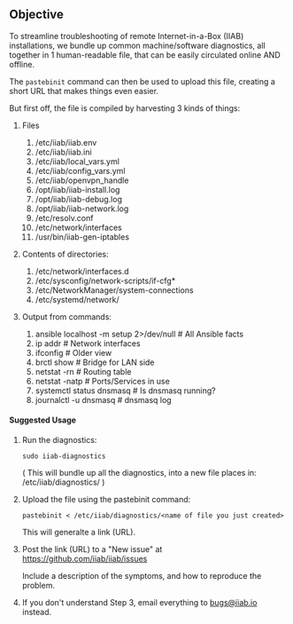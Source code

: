## Objective

To streamline troubleshooting of remote Internet-in-a-Box (IIAB) installations, we bundle up common machine/software diagnostics, all together in 1 human-readable file, that can be easily circulated online AND offline.

The ``pastebinit`` command can then be used to upload this file, creating a short URL that makes things even easier.

But first off, the file is compiled by harvesting 3 kinds of things:

1. Files
   1. /etc/iiab/iiab.env
   2. /etc/iiab/iiab.ini
   3. /etc/iiab/local_vars.yml
   4. /etc/iiab/config_vars.yml
   5. /etc/iiab/openvpn_handle
   6. /opt/iiab/iiab-install.log
   7. /opt/iiab/iiab-debug.log
   8. /opt/iiab/iiab-network.log
   9. /etc/resolv.conf
   10. /etc/network/interfaces
   11. /usr/bin/iiab-gen-iptables

2. Contents of directories:
   1. /etc/network/interfaces.d
   2. /etc/sysconfig/network-scripts/if-cfg*
   3. /etc/NetworkManager/system-connections
   4. /etc/systemd/network/

3. Output from commands:
   1. ansible localhost -m setup 2>/dev/null    # All Ansible facts
   2. ip addr    # Network interfaces
   3. ifconfig    # Older view
   4. brctl show    # Bridge for LAN side
   5. netstat -rn    # Routing table
   6. netstat -natp    # Ports/Services in use
   7. systemctl status dnsmasq    # Is dnsmasq running?
   8. journalctl -u dnsmasq    # dnsmasq log

#### Suggested Usage 

1. Run the diagnostics:

   ```
   sudo iiab-diagnostics
   ```

   ( This will bundle up all the diagnostics, into a new file places in: /etc/iiab/diagnostics/ )

2. Upload the file using the pastebinit command:

   ```
   pastebinit < /etc/iiab/diagnostics/<name of file you just created>
   ```
   
   This will generalte a link (URL).

3. Post the link (URL) to a "New issue" at https://github.com/iiab/iiab/issues

   Include a description of the symptoms, and how to reproduce the problem.

4. If you don't understand Step 3, email everything to bugs@iiab.io instead.
